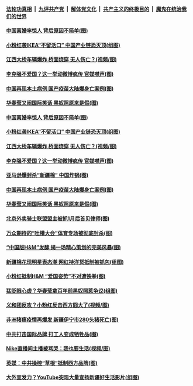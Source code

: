 ####  [法轮功真相](../../../../basic/blob/master/README.md?t=03281001) &nbsp;|&nbsp; [九评共产党](../../../../9ping.md/blob/master/README.md?t=03281001) &nbsp;|&nbsp; [解体党文化](../../../../jtdwh.md/blob/master/README.md?t=03281001)  &nbsp;|&nbsp; [共产主义的终极目的](../../../../gczydzjmd.md/blob/master/README.md?t=03281001) &nbsp;|&nbsp; [魔鬼在统治我们的世界](../../../../mgztzwmdsj.md/blob/master/README.md?t=03281001) 

#### [中国离婚率惊人 背后原因不简单(图)](../pages/p1/966974.md?t=03281001) 

#### [小粉红袭IKEA“不留活口” 中国产业链恐灭顶(组图)](../pages/p1/966963.md?t=03281001) 

#### [江西大桥车辆爆炸 桥面烧穿 无人伤亡？(视频/图)](../pages/p1/966968.md?t=03281001) 

#### [李克强不爱国？这一举动微博疯传 官媒噤声(图)](../pages/p1/966955.md?t=03281001) 

#### [中国再现本土病例 国产疫苗大陆爆身亡案例(图)](../pages/p1/966914.md?t=03281001) 

#### [华春莹又闹国际笑话 黑奴照原来是假(图)](../pages/p1/966885.md?t=03281001) 

#### [中国离婚率惊人 背后原因不简单(图)](../pages/p1/966974.md?t=03281001) 

#### [小粉红袭IKEA“不留活口” 中国产业链恐灭顶(组图)](../pages/p1/966963.md?t=03281001) 

#### [江西大桥车辆爆炸 桥面烧穿 无人伤亡？(视频/图)](../pages/p1/966968.md?t=03281001) 

#### [李克强不爱国？这一举动微博疯传 官媒噤声(图)](../pages/p1/966955.md?t=03281001) 

#### [亚马逊爆封杀“新疆棉” 中国炸锅(图)](../pages/p1/966956.md?t=03281001) 

#### [中国再现本土病例 国产疫苗大陆爆身亡案例(图)](../pages/p1/966914.md?t=03281001) 

#### [华春莹又闹国际笑话 黑奴照原来是假(图)](../pages/p1/966885.md?t=03281001) 

#### [北京外卖骑士联盟盟主被抓1月后首见律师(图)](../pages/p1/966933.md?t=03281001) 

#### [万众期待的“吐槽大会”体育专场被彻底封杀(图)](../pages/p1/966867.md?t=03281001) 

#### [“中国版H&amp;M”发酵 揭一场精心策划的完美风暴(图)](../pages/p1/966755.md?t=03281001) 

#### [新疆棉花现明星表态潮 网红持洋货抵制被抓包(组图)](../pages/p1/966819.md?t=03281001) 


#### [小粉红抵制H&amp;M “爱国姿势”不对遭铁拳(图)](../pages/p1/966803.md?t=03281001) 

#### [猛眨眼心虚？华春莹拿百年前黑奴照惹争议(组图)](../pages/p1/966694.md?t=03281001) 

#### [义和团反攻？小粉红反击西方囧大了(视频/图)](../pages/p1/966734.md?t=03281001) 

#### [非洲猪瘟疫情再爆发 新疆伊宁市280头猪死亡(图)](../pages/p1/966794.md?t=03281001) 

#### [中共打击国际品牌 打工人变成牺牲品(图)](../pages/p1/966768.md?t=03281001) 

#### [Nike直播间主播被骂哭：我也要生活(视频/图)](../pages/p1/966769.md?t=03281001) 

#### [英媒：中共操控“草根”抵制西方品牌(图)](../pages/p1/966729.md?t=03281001) 

#### [大外宣发力？YouTube突现大量宣扬新疆好生活影片(组图)](../pages/p1/966680.md?t=03281001) 

